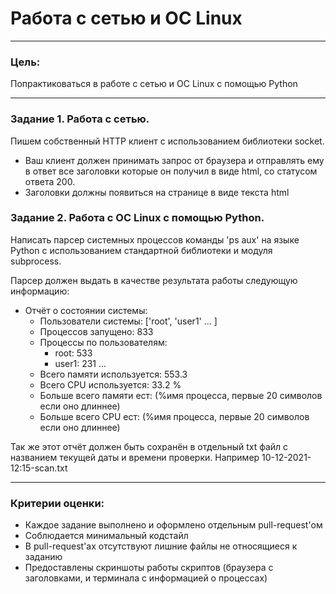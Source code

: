 # Работа с сетью и ОС Linux

---

### Цель:
Попрактиковаться в работе с сетью и ОС Linux с помощью Python

---

### Задание 1. Работа с сетью.

Пишем собственный HTTP клиент с использованием библиотеки socket.
- Ваш клиент должен принимать запрос от браузера и отправлять ему в ответ все заголовки которые он получил в виде html, со статусом ответа 200.
- Заголовки должны появиться на странице в виде текста html

### Задание 2. Работа с ОС Linux с помощью Python. 

Написать парсер системных процессов команды 'ps aux' на языке Python с использованием стандартной библиотеки и модуля subprocess. 

Парсер должен выдать в качестве результата работы следующую информацию:

- Отчёт о состоянии системы: 
  - Пользователи системы: ['root', 'user1' ... ]
  - Процессов запущено: 833 
  - Процессы по пользователям: 
    - root: 533 
    - user1: 231 ... 
  - Всего памяти используется: 553.3 
  - Всего CPU используется: 33.2 % 
  - Больше всего памяти ест: (%имя процесса, первые 20 символов если оно длиннее)
  - Больше всего CPU ест: (%имя процесса, первые 20 символов если оно длиннее)
    
Так же этот отчёт должен быть сохранён в отдельный txt файл с названием текущей даты и времени проверки. Например 10-12-2021-12:15-scan.txt

---

### Критерии оценки:
- Каждое задание выполнено и оформлено отдельным pull-request'ом
- Соблюдается минимальный кодстайл
- В pull-request'aх отсутствуют лишние файлы не относящиеся к заданию
- Предоставлены скриншоты работы скриптов (браузера с заголовками, и терминала с информацией о процессах)